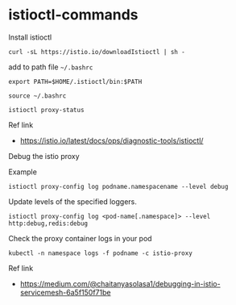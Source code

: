 # istioctl-commands

Install istioctl

```
curl -sL https://istio.io/downloadIstioctl | sh -
```

add to path file `~/.bashrc`

```
export PATH=$HOME/.istioctl/bin:$PATH
```

```
source ~/.bashrc
```

```
istioctl proxy-status
```


Ref link
- https://istio.io/latest/docs/ops/diagnostic-tools/istioctl/

Debug the istio proxy

Example

```
istioctl proxy-config log podname.namespacename --level debug
```

Update levels of the specified loggers.

```
istioctl proxy-config log <pod-name[.namespace]> --level http:debug,redis:debug
```

Check the proxy container logs in your pod

```
kubectl -n namespace logs -f podname -c istio-proxy
```
Ref link

- https://medium.com/@chaitanyasolasa1/debugging-in-istio-servicemesh-6a5f150f71be



